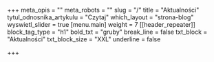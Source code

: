 +++
meta_opis = ""
meta_robots = ""
slug = "/"
title = "Aktualności"
tytul_odnosnika_artykulu = "Czytaj"
which_layout = "strona-blog"
wyswietl_slider = true
[menu.main]
weight = 7
[[header_repeater]]
block_tag_type = "h1"
bold_txt = "gruby"
break_line = false
txt_block = "Aktualności"
txt_block_size = "XXL"
underline = false

+++
